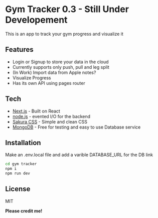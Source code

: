# Gym Tracker 0.3 - Still Under Developement
This is an app to track your gym progress and visualize it 

## Features

- Login or Signup to store your data in the cloud
- Currently supports only push, pull and leg split
- (In Work) Import data from Apple notes?
- Visualize Progress
- Has its own API using pages router

## Tech
- [Next.js](https://nextjs.org/) - Built on React
- [node.js](https://nodejs.org/en) - evented I/O for the backend
- [Sakura CSS](https://github.com/oxalorg/sakura) - Simple and clean CSS
- [MongoDB](https://www.mongodb.com/) - Free for testing and easy to use Database service

## Installation

Make an .env.local file and add a varible DATABASE_URL for the DB link

```sh
cd gym tracker
npm i
npm run dev
```

## License

MIT

**Please credit me!**